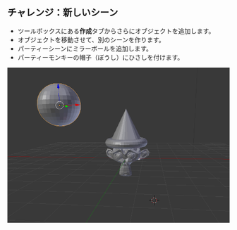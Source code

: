 ## チャレンジ：新しいシーン

+ ツールボックスにある**作成**タブからさらにオブジェクトを追加します。
+ オブジェクトを移動させて、別のシーンを作ります。
+ パーティーシーンにミラーボールを追加します。
+ パーティーモンキーの帽子（ぼうし）にひさしを付けます。

![チャレンジ](images/challenge.png)